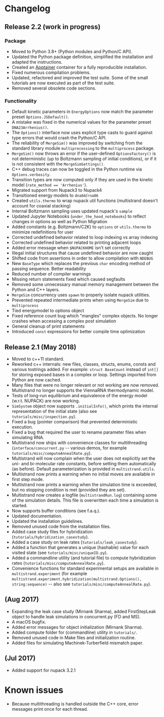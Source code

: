 
# Changelog

## Release 2.2 (work in progress)

### Package
- Moved to Python 3.8+ (Python modules and Python/C API).
- Updated the Python package definition, simplified the installation and adapted
  the instructions.
- Created an [Apptainer](https://apptainer.org/) container for a fully
  reproducible installation.
- Fixed numerous compilation problems.
- Updated, refactored and improved the test suite. Some of the small tutorials
  are now executed as part of the test suite.
- Removed several obsolete code sections.

### Functionality
- Default kinetic parameters in `EnergyOptions` now match the parameter preset
  `Options.JSDefault()`.
- A mistake was fixed in the numerical values for the parameter preset
  `DNA23Arrhenius()`.
- The `Options()` interface now uses explicit type casts to guard against type
  errors that would crash the Python/C API.
- The reliability of `MergeSim()` was improved by switching from the standard
  library module `multiprocessing` to the `multiprocess` package.
- `MergeSim()` now throws an error if the user-defined `OptionsFactory()` is not
  deterministic (up to Boltzmann sampling of initial conditions), or if it is
  not consistent with the `MergeSimSettings()`.
- C++ debug traces can now be toggled in the Python runtime via
  `Options.verbosity`.
- Transition types are now computed only if they are used in the kinetic model
  (`rate_method == 'Arrhenius'`).
- Migrated support from Nupack3 to Nupack4
- Transitioned energy models to `dna04`/`rna06`
- Created `utils.thermo` to wrap nupack util functions (multistrand doesn't account for coaxial stacking)
- Internal Boltzmann sampling uses updated nupack's `sample`
- Updated Jupyter Notebooks (`under_the_hood_notebooks`) to reflect changes in options as well as Python Migration
- Added constants (e.g. Boltzmann/C2K) to `options` or `utils.thermo` to minimize redefinitions for user
- Corrected undefined behavior related to loop indexing vs array indexing
- Corrected undefined behavior related to printing adjacent loops
- Added error message when `$NUPACKHOME` isn't set correctly
- Illegal initial structures that cause undefined behavior are now caught
- Shifted code from assertions in order to allow compilation with `NDEBUG`  
- New `BaseType` which replaces the previous `char` encoding method of passing sequence. Better readability
- Reduced number of compiler warnings
- Missing return statements fixed which caused segfaults
- Removed some unnecessary manual memory management between the Python and C++ layers.
- `MergeSim` concurrency uses `spawn` to properly isolate nupack utilities.
- Prevented repeated intermediate prints when using `MergeSim` due to `multiprocess` 
- Tied energymodel to options object
- Fixed reference count bug which "mangles" complex objects. No longer crashes when accessing a complex post simulation
- General cleanup of print statements
- Introduced `const` expressions for better compile time optimization

## Release 2.1 (May 2018)

- Moved to c++11 standard.
- Reworked c++ internals: new files, classes, structs, enums, consts and various
  tostrings added. For example: `struct BaseCount` instead of `int[]` for
  storing exposed bases in a complex or loop. Settings imported from Python are
  now cached.
- Many files that were no longer relevant or not working are now removed.
  Multistrand no longer supports the ViennaRNA thermodynamic model.
- Tests of long-run equilibrium and equivalence of the energy model (w.r.t.
  NUPACK) are now working.
- `SimSystem` object now supports `.initialInfo()`, which prints the internal
  representation of the initial state (also see `tutorials/misc/inspection.py`).
- Fixed a bug (pointer comparison) that prevented deterministic execution.
- Fixed a bug that required the user to rename parameter files when simulating
  RNA.
- Multistrand now ships with convenience classes for multithreading
  (`interface/concurrent.py` -- various demos, for example
  `tutorials/misc/computeAnnealRate.py`).
- Multistrand will now complain when the user does not explicitly set the uni-
  and bi-molecular rate constants, before setting them automatically (as
  before). Default parameterization is provided in `multistrand.utils`.
- Multistrand now prints a warning when no initial moves are available in first
  step mode.
- Multistrand now prints a warning when the simulation time is exceeded, but no
  stopping condition is met (provided they are set).
- Multistrand now creates a logfile (`multistrandRun.log`) containing some of
  the simulation details. This file is overwritten each time a simulation is
  started.
- Now supports buffer conditions (see f.a.q.).
- Updated documentation.
- Updated the installation guidelines.
- Removed unused code from the installation files.
- Added case study files for hybridization (`tutorials/hybridization_casestudy`).
- Added a case study on leak rates (`tutorials/leak_casestudy`).
- Added a function that generates a unique (hashable) value for each visited
  state (see `tutorials/misc/uniqueID.py`).
- Added a commandline utility (and tutorial file) to compute hybridization rates
  (`tutorials/misc/computeAnnealRate.py`).
- Convenience functions for standard experimental setups are available in
  `multistrand.experiment` (for example
  `multistrand.experiment.hybridization(multistrand.Options(), string:sequence)`
  -- also see `tutorials/misc/computeAnnealRate.py`).

## (Aug 2017)

- Expanding the leak case study (Mirnank Sharma), added FirstStepLeak object to
  handle leak simulations in concurrent.py (FD and MS).
- A macOS bugfix.
- Added error messages for object initialization (Mirnank Sharma).
- Added compute folder for (commandline) utility in `tutorials/`.
- Removed unused code in Make files and initialization routine.
- Added files for simulating Machinek-Turberfield mismatch paper.

## (Jul 2017)

- Added support for nupack 3.2.1


# Known issues

- Because multithreading is handled outside the C++ core, error messages print
  once for each thread.
